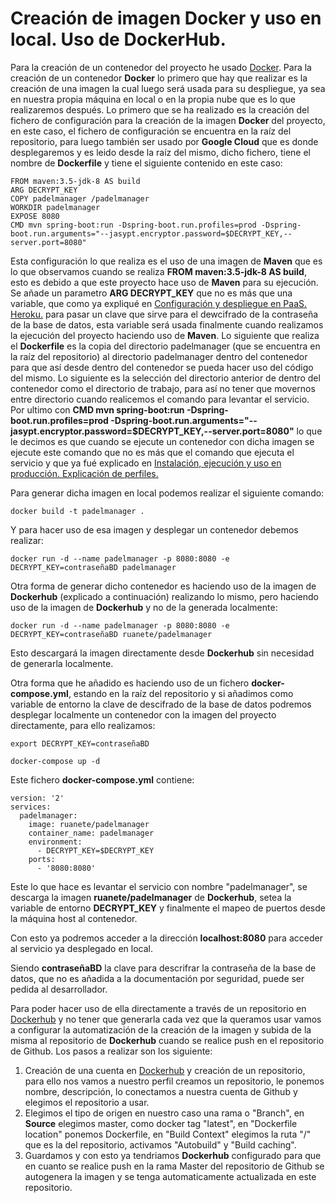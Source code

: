 # Creación de imagen Docker y uso en local. Uso de DockerHub.
Para la creación de un contenedor del proyecto he usado [Docker](https://www.docker.com/). Para la creación de un contenedor **Docker** lo primero que hay que realizar es la creación de una imagen la cual luego será usada para su despliegue, ya sea en nuestra propia máquina en local o en la propia nube que es lo que realizaremos después. Lo primero que se ha realizado es la creación del fichero de configuración para la creación de la imagen **Docker** del proyecto, en este caso, el fichero de configuración se encuentra en la raíz del repositorio, para luego también ser usado por **Google Cloud** que es donde desplegaremos y es leido desde la raíz del mismo, dicho fichero, tiene el nombre de **Dockerfile** y tiene el siguiente contenido en este caso:
```
FROM maven:3.5-jdk-8 AS build
ARG DECRYPT_KEY
COPY padelmanager /padelmanager
WORKDIR padelmanager
EXPOSE 8080
CMD mvn spring-boot:run -Dspring-boot.run.profiles=prod -Dspring-boot.run.arguments="--jasypt.encryptor.password=$DECRYPT_KEY,--server.port=8080"
```
Esta configuración lo que realiza es el uso de una imagen de **Maven** que es lo que observamos cuando se realiza **FROM maven:3.5-jdk-8 AS build**, esto es debido a que este proyecto hace uso de **Maven** para su ejecución. Se añade un parametro **ARG DECRYPT_KEY** que no es más que una variable, que como ya expliqué en [Configuración y despliegue en PaaS. Heroku.](https://github.com/ruanete/PadelManager/tree/master/doc/configuracion_despliegue_heroku.md) para pasar un clave que sirve para el dewcifrado de la contraseña de la base de datos, esta variable será usada finalmente cuando realizamos la ejecución del proyecto haciendo uso de **Maven**. Lo siguiente que realiza el **Dockerfile** es la copia del directorio padelmanager (que se encuentra en la raíz del repositorio) al directorio padelmanager dentro del contenedor para que así desde dentro del contenedor se pueda hacer uso del código del mismo. Lo siguiente es la selección del directorio anterior de dentro del contenedor como el directorio de trabajo, para así no tener que movernos entre directorio cuando realicemos el comando para levantar el servicio. Por ultimo con **CMD mvn spring-boot:run -Dspring-boot.run.profiles=prod -Dspring-boot.run.arguments="--jasypt.encryptor.password=$DECRYPT_KEY,--server.port=8080"** lo que le decimos es que cuando se ejecute un contenedor con dicha imagen se ejecute este comando que no es más que el comando que ejecuta el servicio y que ya fué explicado en [Instalación, ejecución y uso en producción. Explicación de perfiles.](https://github.com/ruanete/PadelManager/tree/master/doc/instalacion_ejecucion_prod.md)

Para generar dicha imagen en local podemos realizar el siguiente comando:
```
docker build -t padelmanager .
```

Y para hacer uso de esa imagen y desplegar un contenedor debemos realizar:
```
docker run -d --name padelmanager -p 8080:8080 -e DECRYPT_KEY=contraseñaBD padelmanager
```

Otra forma de generar dicho contenedor es haciendo uso de la imagen de **Dockerhub** (explicado a continuación) realizando lo mismo, pero haciendo uso de la imagen de **Dockerhub** y no de la generada localmente:
```
docker run -d --name padelmanager -p 8080:8080 -e DECRYPT_KEY=contraseñaBD ruanete/padelmanager
```

Esto descargará la imagen directamente desde **Dockerhub** sin necesidad de generarla localmente.

Otra forma que he añadido es haciendo uso de un fichero **docker-compose.yml**, estando en la raíz del repositorio y si añadimos como variable de entorno la clave de descifrado de la base de datos podremos desplegar localmente un contenedor con la imagen del proyecto directamente, para ello realizamos:
```
export DECRYPT_KEY=contraseñaBD
```
```
docker-compose up -d
```

Este fichero **docker-compose.yml** contiene:
```
version: '2'
services:
  padelmanager:
    image: ruanete/padelmanager
    container_name: padelmanager
    environment:
      - DECRYPT_KEY=$DECRYPT_KEY
    ports:
      - '8080:8080'
```

Este lo que hace es levantar el servicio con nombre "padelmanager", se descarga la imagen **ruanete/padelmanager** de **Dockerhub**, setea la variable de entorno **DECRYPT_KEY** y finalmente el mapeo de puertos desde la máquina host al contenedor.

Con esto ya podremos acceder a la dirección **localhost:8080** para acceder al servicio ya desplegado en local.

Siendo **contraseñaBD** la clave para descrifrar la contraseña de la base de datos, que no es añadida a la documentación por seguridad, puede ser pedida al desarrollador.

Para poder hacer uso de ella directamente a través de un repositorio en [Dockerhub](https://hub.docker.com/) y no tener que generarla cada vez que la queramos usar vamos a configurar la automatización de la creación de la imagen y subida de la misma al repositorio de **Dockerhub** cuando se realice push en el repositorio de Github. Los pasos a realizar son los siguiente:
1. Creación de una cuenta en [Dockerhub](https://hub.docker.com/) y creación de un repositorio, para ello nos vamos a nuestro perfil creamos un repositorio, le ponemos nombre, descripción, lo conectamos a nuestra cuenta de Github y elegimos el repositorio a usar.
2. Elegimos el tipo de origen en nuestro caso una rama o "Branch", en **Source** elegimos master, como docker tag "latest", en "Dockerfile location" ponemos Dockerfile, en "Build Context" elegimos la ruta "/" que es la del repositorio, activamos "Autobuild" y "Build caching".
3. Guardamos y con esto ya tendriamos **Dockerhub** configurado para que en cuanto se realice push en la rama Master del repositorio de Github se autogenera la imagen y se tenga automaticamente actualizada en este repositorio.
